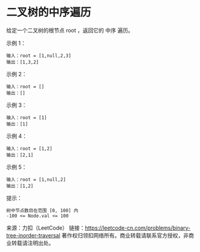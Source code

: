 # 二叉树的中序遍历

给定一个二叉树的根节点 root ，返回它的 中序 遍历。

 

示例 1：
```text
输入：root = [1,null,2,3]
输出：[1,3,2]
```
示例 2：
```text
输入：root = []
输出：[]
```
示例 3：
```text
输入：root = [1]
输出：[1]
```
示例 4：
```text
输入：root = [1,2]
输出：[2,1]
```
示例 5：
```text
输入：root = [1,null,2]
输出：[1,2]
```


提示：
```text
树中节点数目在范围 [0, 100] 内
-100 <= Node.val <= 100
```

来源：力扣（LeetCode）
链接：https://leetcode-cn.com/problems/binary-tree-inorder-traversal
著作权归领扣网络所有。商业转载请联系官方授权，非商业转载请注明出处。

